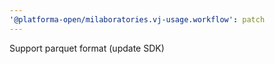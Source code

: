 ```yaml
---
'@platforma-open/milaboratories.vj-usage.workflow': patch
---
```


Support parquet format (update SDK)
